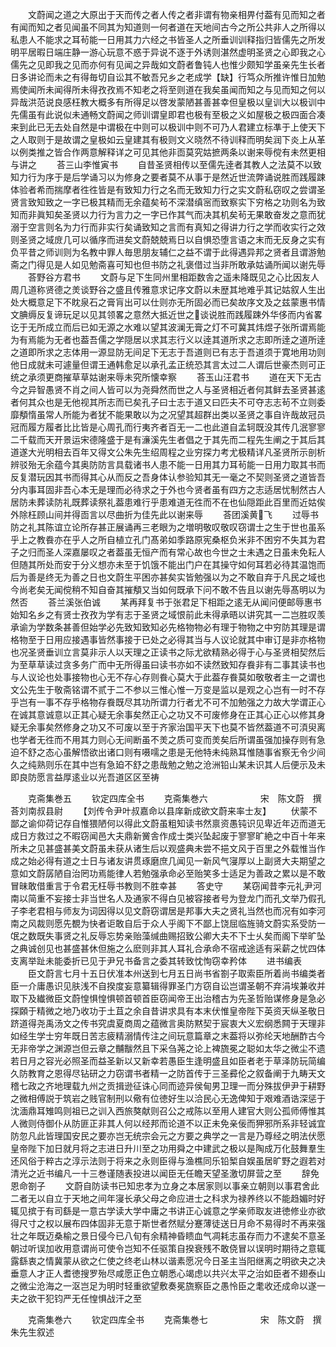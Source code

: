 <!-- { "loadSidebar": true } -->
　　文蔚闻之道之大原出于天而传之者人传之者非谓有物亲相畀付葢有见而知之者有闻而知之者见闻虽不同其为知道则一何者道在天地间古今之所公共非人之所得以私患人不能求之耳茍能一日用其力六经之书皆圣人之所垂训训释指归皆儒先之所发明平居暇日端庄静一游心玩意不惑于异说不逐于外诱则湛然虚明圣贤之心即我之心儒先之见即我之见而亦何有见闻之异哉如文蔚者鲁钝人也惟少颇知学虽亲先生长者日多讲论而未之有得毎切自讼其不敏吾兄乡之老成学【缺】行笃众所推许惟日加勉焉使闻所未闻得所未得孜孜焉不知老之将至则道在我矣虽闻而知之与见而知之何以异哉洪范说良感枉教大概多有所得足以啓发蒙陋甚善甚幸但皇极以皇训大以极训中先儒虽有此说似未通畅文蔚闻之师训谓皇即君也极有至极之义如屋极之极四面合凑来到此已无去处自然是中谓极在中则可以极训中则不可乃人君建立标凖于上使天下之人取则于是故谓之皇极如云皇建其有极则文义晓然不待训释而明矣润下炎上从革以例类推之皆合作两意解释详之可见其他非靣莫究姑摭两条以谢来辱傥有未然更相与讲之
　　荅三山李惟寅书
　　自昔圣贤相传以至儒先逹者其教人之法莫不以致知力行为序于是后学诵习以为修身之要者莫不从事于是然近世流弊诵说胜而践履踈体验者希而揣摩者徃徃皆是有致知力行之名而无致知力行之实文蔚私窃叹之尝谓圣贤言致知致之一字已极其精而无余蕴矣茍不深潜缜宻而致察实下穷格之功则名为致知而非眞知矣圣贤以力行为言力之一字已作其气而决其机矣茍无果敢奋发之意而犹溺于空言则名为力行而非实行矣诵致知之言而有真知之得讲力行之学而收实行之效则圣贤之域庻几可以循序而进矣文蔚兢兢焉日以自惧恐堕言语之末而无反身之实有负平昔之师训则为名教中罪人毎思朋友辅仁之益不谓于此得遇异邦之贤者且谓游勉斋之门得见是人如见勉斋喜可知也但书防之礼褒借过当非所敢承姑诵所闻以谢先辱
　　荅野谷方君书
　　文蔚与足下生同州里相距数舎之遥未降既见之心比因友人周几道称贤德之羙谈野谷之盛且传雅意求记序文蔚以未歴其地难乎其记姑叙人生出处大概意足下不眈泉石之膏肓出可以仕则亦无所固必而已矣故序文及之兹蒙惠书情文腆缛反复谛玩足以见其领畧之意然大抵近世之谈说胜而践履踈外华侈而内省畧讫于无所成立而后已如无源之水难以望其波澜无膏之灯不可冀其炜煜子张所谓焉能为有焉能为无者也葢吾儒之学隠居以求其志行义以逹其道所求之志即所逹之道所逹之道即所求之志体用一源显防无间足下无志于吾道则已有志于吾道须于寛地用功则他日成就未可遽量但谓王通韩愈足以承孔孟正统恐其言太过二人谓后世豪杰则可正统之承须更商摧草草姑谢来辱未究所懐幸察
　　荅玉山汪君书
　　道在天下无古今之异智愚贤不肖之间人皆可以为尧舜然而世之人与圣贤相近者何其鲜去圣贤甚逺者何其众也是无他视其所志而已矣孔子曰士志于道又曰匹夫不可夺志志茍不立则委靡頺惰虽常人所能为者犹不能果敢以为之况望其超群出类以圣贤之事自许哉故冠员冠而履方履者比比皆是心周孔而行夷齐者百无一二也此道自孟轲既没其传几泯寥寥二千载而天开景运宋德隆盛于是有濓溪先生者倡之于其先而二程先生阐之于其后其道遂大光明相去百年又得文公朱先生绍周程之业穷探力考尤极精详凡圣贤所示剖析辨驳殆无余蕴今其奥防防言具载诸书人患不能一日用其力耳茍能一日用力取其书而反复潜玩因其书而得其心从而反之吾身体认参验知其无一毫之不契则圣贤之道皆吾分内事耳固非吾心本无是理而必待求之于外也今贤者虽有四方之志适居忧制然古人居防未葬读防礼既葬读祭礼葢患难行乎患难道无徃而不在也仙隠距此百里而近姑俟外除枉顾山间并得靣言以尽曲折为佳先此以谢来辱
　　荅团溪黄飞
　　过辱书防之礼其陈谊立论所存甚正展诵再三老眼为之増明敬叹敬叹窃谓士之生于世也虽系乎上之教飬亦在乎人之所自植立孔门髙弟如季路原宪桑枢负米非不困穷不失其为君子之归而圣人深嘉屡叹之者葢虽无恒产而有常心故也今世之士未遇之日虽未免耘人但随其所处而安于分义想亦未至于饥饿不能出门户在其操守如何耳若必待其温饱而后为善是终无为善之日也文蔚生平困亦甚矣实皆勉强以为之不敢自弃于凡民之域也今尚老矣无闻傥稍不知自奋其摧頺又当如何既承下问不敢不告且以谢先辱髙明以为然否
　　荅兰溪张伯诚
　　某再拜复书于张君足下相距之逺无从闻问便邮辱惠书始知名乡之有贤士孜孜为学有志于圣贤之域恨前此未得承晤以讲究其一二岂胜叹羡承谕为学数条甚善但始学必先致知致知必先格物物必有理于物物之中穷防其理是谓格物至于日用应接遇事皆然事接于已处之必得其当与人议论就其中审订是非亦格物也况圣贤垂训立言莫非示人以天理之正读书之际尤欲精熟必得于心与圣贤相契然后为至草草读过贪多务广而中无所得虽曰读书亦如不读然致知存飬非有二事其读书也与人议论也处事接物也心无不存心存则飬心莫大于此葢存飬莫如敬敬者主一之谓也文公先生于敬斋铭谓不贰于二不参以三惟心惟一万变是监以是观之心岂有一时不存乎岂有一事不存乎格物存飬既尽其功所谓力行者尤不可不加勉强之力故大学谓正心在诚其意诚意以正其心疑无余事矣然正心之功又不可废修身在正其心正心以修其身疑无余事矣然修身之功又不可废以至于齐家治国平天下也莫不皆然葢道不可湏臾离也学者无徃而不用其力则心无间断虽不羙之质可变而羙矣后所谓虽强加操存则有急迫不舒之态心虽解悟欲出诸口则有嗫嚅之患是无他特未纯熟耳惟随事省察无令少间久之纯熟则乐在其中岂有急廹不舒之患哉勉之勉之沧洲铅山某未识其人后便示及未即良防愿言益厚逺业以光吾道区区至祷











　　克斋集巻五
　　钦定四库全书
　　克斋集巻六　　　　　　宋　陈文蔚　撰荅刘南叔县尉
　　【刘传令尹叶叔嘉命以县庠新成欲文蔚来率士友】
　　伏蒙不鄙之谕仰荷记存自惟猥陋何以得此文蔚虽粗知读书然禀资愚钝识见卑近年迈而道无成日方救过之不暇窃闻邑大夫鼎新黉舎作成士类兴坠起废于寥寥旷絶之中百十年来所未之见甚盛甚美文蔚虽未获从诸生后以观盛典未尝不挹文风于百里之外载惟当作成之始必得有道之士日与诸友讲贯琢磨庶几闻见一新风气寖厚以上副贤大夫期望之意如文蔚孱陋自治罔功焉能律人若勉强承命必至贻笑多士适足为善政之累以是不敢冒昧敢借重言于令君无枉辱书教则不胜幸甚
　　答史守
　　某窃闻昔李元礼尹河南以简重不妄接士非当世名人及通家不得白见被容接者号为登龙门而孔文举乃假孔子李老君相与师友为词因得以见文蔚窃谓居是邦事大夫之贤礼当然也而况有如李河南之风裁则愿先覩为快者讵敢自后于众人乎阁下不鄙上饶屈临旌骑文蔚实系受防一氓之数既失事贤之礼反辱忘势亲贻藻缄曲赐招致公卿大夫不下士乆矣而阁下举旷坠之典诚创见也甚盛甚休但施之么麽则非其人耳礼合承命不宿戒途适有采薪之忧四体支离举趾未能委折已见于尹兄书备言之委其转致忱恂窃幸矜体
　　进书编表
　　臣文蔚言七月十五日伏准本州送到七月五日尚书省劄子取索臣所着尚书编类者臣一介庸愚识见肤浅不自揆度妄意纂辑得罪圣门方窃自讼岂谓圣朝不弃涓埃兼收并取下及纎微臣文蔚惶惧惶惧顿首顿首臣窃闻帝王出治稽古为先圣哲贻谋修身是急必探頥于精微之地乃收功于土苴之余自昔讲求具有本末伏惟皇帝陛下英资天纵圣敬日跻道得尧禹汤文之传书究虞夏商周之蕴微言奥防黙契于宸衷大义宏纲悉闗于天理非如经生学士穷年既日苦志疲精溺情传注之间玩意篇章之末葢将以弥纶天地酬酢古今无非帝学之渊源岂但云章之黼黻然且下采刍荛之论上裨旒冕之聪如太华之微尘不遗若日月之容光必照圣而益圣新以又新幸若愚臣生逢明盛且如臣者老于草泽防玩简编久防教育之恩得尽钻研之力窃谓书者精一之防首传于三圣彛伦之叙备阐于九畴天文稽七政之齐地理载九州之贡揖逊征诛心同而迹异侯甸男卫理一而分殊拔伊尹于耕野之微相傅説于筑岩之贱官制刑以儆有位徳好生以洽民心无逸俾知于艰难酒诰深惩于沈湎鼎耳雉鸣则祖已之训入西旅獒献则召公之戒陈以至用人建官大则公孤师傅惟其人微则侍御仆从防匪正非其人何以经邦而论道不以正未免亲佞而狎邪所系非轻诚宜防忽凡此皆理国安民之要亦岂无统宗会元之方要之典学之一言是乃尊经之明法伏愿皇帝陛下加日就月将之志进日升川至之功用舜之中建武之极以是陶成万化鼓舞羣生还风俗于粹古之淳示法则于将来之永则臣得与渔樵同乐铅椠自娱虽居旷野之遐若对清光之近书编凡一十三巻谨随表投进以闻臣无任瞻天望圣激切屏营之至
　　辞免恩命劄子
　　文蔚自防读书已知忠孝为立身之本居家则以事亲立朝则以事君舍此二者无以自立于天地之间年寖长承父母之命应进士之科求为禄养终以不能趋媚时好辄见摈于有司繇是一意古学读大学中庸之书讲正心诚意之学亲师取友进徳修业亦欲得尺寸之权以展布四体固非无意于斯世者然赋分蹇薄徒送日月命不易得时不再来强壮之年既迈桑榆之景日侵今已八旬有余精神昏瞆血气凋耗志虽存而力不逮矣不意圣朝过听误加收用意谓尚可使令岂知不任驱策自揆衰残不敢侥冒以误明时期待之意辄露繇衷之情冀蒙从欲之仁使之终老山林以谐素愿况今日圣主当阳继离之明欲夬之决垂意人才正人耆徳搜罗殆尽咸愿正色立朝悉心竭虑以共兴太平之治如臣者不翅泰山之微尘沧海之一沤岂足为明时轻重欲望敷奏冕旒察臣之愚怜臣之耄收还成命以遂一夫之欲干犯钧严无任惶惧战汗之至






　　克斋集巻六
　　钦定四库全书
　　克斋集巻七　　　　　　宋　陈文蔚　撰朱先生叙述

